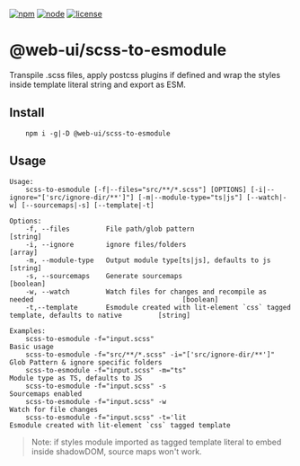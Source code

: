 [![npm][npm]][npm-url]
[![node][node]][node-url]
[![license][license]][license-url]

# @web-ui/scss-to-esmodule

Transpile .scss files, apply postcss plugins if defined and wrap the styles inside template literal string and export as ESM.

## Install

```
    npm i -g|-D @web-ui/scss-to-esmodule
```

## Usage

```text
Usage:
    scss-to-esmodule [-f|--files="src/**/*.scss"] [OPTIONS] [-i|--ignore="['src/ignore-dir/**']"] [-m|--module-type="ts|js"] [--watch|-w] [--sourcemaps|-s] [--template|-t]

Options:
    -f, --files         File path/glob pattern                                                              [string]
    -i, --ignore        ignore files/folders                                                                [array]
    -m, --module-type   Output module type[ts|js], defaults to js                                           [string]
    -s, --sourcemaps    Generate sourcemaps                                                                 [boolean]
    -w, --watch         Watch files for changes and recompile as needed                                     [boolean]
    -t,--template       Esmodule created with lit-element `css` tagged template, defaults to native         [string]

Examples:
    scss-to-esmodule -f="input.scss"                                Basic usage
    scss-to-esmodule -f="src/**/*.scss" -i="['src/ignore-dir/**']"  Glob Pattern & ignore specific folders
    scss-to-esmodule -f="input.scss" -m="ts"                        Module type as TS, defaults to JS
    scss-to-esmodule -f="input.scss" -s                             Sourcemaps enabled
    scss-to-esmodule -f="input.scss" -w                             Watch for file changes
    scss-to-esmodule -f="input.scss" -t='lit                        Esmodule created with lit-element `css` tagged template

```

> Note: if  styles module imported as tagged template literal to embed inside shadowDOM, source maps won't work.

[npm]: https://img.shields.io/npm/v/@web-ui/scss-to-esmodule.svg
[npm-url]: https://npmjs.com/package/@web-ui/scss-to-esmodule
[node]: https://img.shields.io/node/v/@web-ui/scss-to-esmodule.svg
[node-url]: https://nodejs.org/
[license]: https://img.shields.io/npm/l/baseui-wc-base-component.svg
[license-url]: https://opensource.org/licenses/MIT
